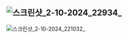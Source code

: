 ![스크린샷_2-10-2024_22934_](https://github.com/user-attachments/assets/823dc5eb-c40d-4734-a89a-2187cd4a8701)
---
![스크린샷_2-10-2024_221032_](https://github.com/user-attachments/assets/94a38d26-a664-4231-b0a7-2e9fd72fa66a)

